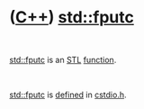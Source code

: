 



 

 

 

 

 

([C++](Cpp.htm)) [std::fputc](CppFputc.htm)
===========================================

 

[std::fputc](CppFputc.htm) is an [STL](CppStl.htm)
[function](CppFunction.htm).

 

[std::fputc](CppFputc.htm) is [defined](CppDefinition.htm) in
[cstdio.h](CppCstdioH.htm).

 

 

 

 

 





 



